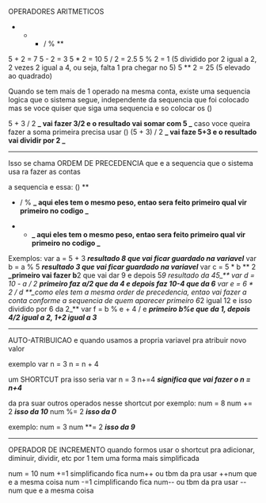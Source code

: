 OPERADORES ARITMETICOS

+ - * / % **

5 + 2 = 7
5 - 2 = 3
5 * 2 = 10
5 / 2 = 2.5
5 % 2 = 1 (5 dividido por 2 igual a 2, 2 vezes 2 igual a 4, ou seja, falta 1 pra chegar no 5)
5 ** 2 = 25 (5 elevado ao quadrado)

Quando se tem mais de 1 operado na mesma conta, existe uma sequencia logica que o sistema segue, independente da sequencia que foi colocado
mas se voce quiser que siga uma sequencia e so colocar os ()

5 + 3 / 2 **_ vai fazer 3/2 e o resultado vai somar com 5 _**
caso voce queira fazer a soma primeira precisa usar ()
(5 + 3) / 2 **_ vai faze 5+3 e o resultado vai dividir por 2 _**

___________________________________________________________________________
Isso se chama ORDEM DE PRECEDENCIA
que e a sequencia que o sistema usa ra fazer as contas

a sequencia e essa:
()
**
* / %  **_ aqui eles tem o mesmo peso, entao sera feito primeiro qual vir primeiro no codigo _**
+ - **_ aqui eles tem o mesmo peso, entao sera feito primeiro qual vir primeiro no codigo _**

Exemplos:
var a = 5 + 3 **_resultado 8 que vai ficar guardado na variavel_**
var b = a % 5 **_resultado 3 que vai ficar guardado na variavel_**
var c = 5 * b ** 2 **_primeiro vai fazer b**2 que vai dar 9 e depois 5*9 resultado da 45_**
var d = 10 - a / 2 **_primeiro faz a/2 que da 4 e depois faz 10-4 que da 6_**
var e = 6 * 2 / d **_como eles tem a mesma order de precedencia, entao vai fazer a conta conforme a sequencia de quem aparecer primeiro 6*2 igual 12 e isso dividido por 6 da 2_**
var f = b % e + 4 / e **_primeiro b%e que da 1, depois 4/2 igual a 2, 1+2 igual a 3_** 

________________________________________________________
AUTO-ATRIBUICAO
e quando usamos a propria variavel pra atribuir novo valor

exemplo
var n = 3
n = n + 4

um SHORTCUT pra isso seria
var n = 3
n+=4 **_significa que vai fazer o n = n+4_**

da pra suar outros operados nesse shortcut
por exemplo:
num = 8
num += 2 **_isso da 10_**
num %= 2 **_isso da 0_**

exemplo:
num = 3
num **= 2 
**_isso da 9_**

_________________________________________________________
OPERADOR DE INCREMENTO
quando formos usar o shortcut pra adicionar, diminuir, dividir, etc por 1 tem uma forma mais simplificada

num = 10
num +=1 simplificando fica num++ ou tbm da pra usar ++num que e a mesma coisa
num -=1 cimplificando fica num-- ou tbm da pra usar --num que e a mesma coisa